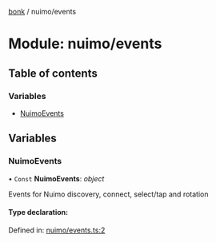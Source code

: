 [bonk](../README.md) / nuimo/events

# Module: nuimo/events

## Table of contents

### Variables

- [NuimoEvents](nuimo_events.md#nuimoevents)

## Variables

### NuimoEvents

• `Const` **NuimoEvents**: *object*

Events for Nuimo discovery, connect, select/tap and rotation

#### Type declaration:

Defined in: [nuimo/events.ts:2](https://github.com/expandrew/media-cube/blob/90f7c48/bonk/src/devices/nuimo/events.ts#L2)
